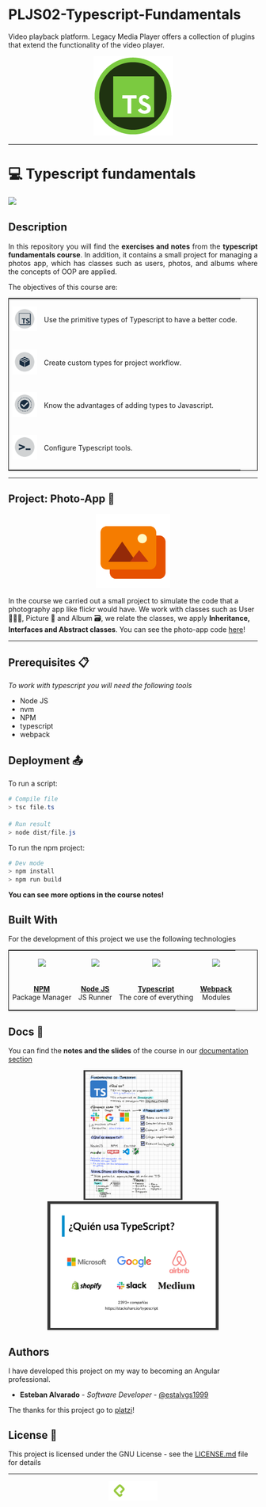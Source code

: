 # PLJS02-Typescript-Fundamentals

Video playback platform. Legacy Media Player offers a collection of plugins that extend the functionality of the video player.

<p align=center><img src="./picture-place-core/assets/badge-fundamentos-typescript.webp"></p>

***

# 💻 Typescript fundamentals

<p align="left">
  <img src = "https://img.shields.io/badge/License-MIT-yellow.svg">
</p>

## Description

<p align=justify>
  In this repository you will find the <b>exercises and notes</b> from the <b>typescript fundamentals course</b>. In addition, it contains a small project for managing a photos app, which has classes such as users, photos, and albums where the concepts of OOP are applied.
</p>

<p>The objectives of this course are:</p>
<table style="border:1px solid black;margin-left:auto;margin-right:auto;">
  <tr>
    <td>
      <p align=center><img src="./picture-place-core/assets/obj_1.webp" width="50"></p>
    </td>
    <td>
      <p>Use the primitive types of Typescript to have a better code.</p>
    </td>
  </tr>
  
  <tr>
    <td>
      <p align=center><img src="./picture-place-core/assets/obj_2.webp" width="50"></p>
    </td>
    <td>
      <p>Create custom types for project workflow.</p>
    </td>
  </tr>

  <tr>
    <td>
      <p align=center><img src="./picture-place-core/assets/obj_3.webp" width="50"></p>
    </td>
    <td>
      <p>Know the advantages of adding types to Javascript.</p>
    </td>
  </tr>

  <tr>
    <td>
      <p align=center><img src="./picture-place-core/assets/obj_4.webp" width="50"></p>
    </td>
    <td>
      <p>Configure Typescript tools.</p>
    </td>
  </tr>
  
</table>


***

## Project: Photo-App 📸

<p align=center>
  <img src="./picture-place-core/assets/logo.png" width="150">
</p>

In the course we carried out a small project to simulate the code that a photography app like flickr would have. We work with classes such as User 🧑🏽‍💻, Picture 🌇 and Album 🗃, we relate the classes, we apply **Inheritance, Interfaces and Abstract classes**.
You can see the photo-app code [here]("https://github.com/estalvgs1999/PLJS02-Typescript-Fundamentals/tree/master/picture-place-core/src/photo-app")!

***

## Prerequisites 📋

_To work with typescript you will need the following tools_

* Node JS
* nvm
* NPM
* typescript
* webpack

## Deployment 📤
To run a script:
```PowerShell
# Compile file
> tsc file.ts

# Run result
> node dist/file.js
```

To run the npm project:
```PowerShell
# Dev mode
> npm install
> npm run build
```

**You can see more options in the course notes!**

## Built With

For the development of this project we use the following technologies

<table style="border:1px solid black;margin-left:auto;margin-right:auto;">
  <tr>
    <td>
      <p align=center><img src="https://upload.wikimedia.org/wikipedia/commons/thumb/d/db/Npm-logo.svg/1200px-Npm-logo.svg.png" width="100"></p>
    </td>
    <td>
      <p align=center><img src="https://external-content.duckduckgo.com/iu/?u=https%3A%2F%2Ffirebearstudio.com%2Fblog%2Fwp-content%2Fuploads%2F2015%2F10%2FNode-e1443953851722.png&f=1&nofb=1" height="100"></p>
    </td>
    <td>
      <p align=center><img src="https://external-content.duckduckgo.com/iu/?u=http%3A%2F%2Fwww.darrenmothersele.com%2Fimages%2Fts-logo.png&f=1&nofb=1" width="100"></p>
    </td>
    <td>
      <p align=center><img src="https://external-content.duckduckgo.com/iu/?u=https%3A%2F%2Fraw.githubusercontent.com%2Fwebpack%2Fmedia%2Fmaster%2Flogo%2Ficon-square-small.png&f=1&nofb=1" height="100"></p>
    </td>
    
  </tr>
  
  <tr>
    <td>
      <p align=center><a href="https://www.angular.io"><b>NPM</b></a>
        </br>Package Manager</p>
    </td>
    <td>
      <p align=center><a href="https://dotnet.microsoft.com/apps/aspnet"><b>Node JS</b></a>
</br>JS Runner</p>
    </td>
    <td>
      <p align=center> <a href="https://www.microsoft.com/es-es/sql-server/sql-server-downloads"><b>Typescript</b></a>
        </br>The core of everything</p>
    </td>
    <td>
      <p align=center>
        <a href="https://developer.android.com/studio"><b>Webpack</b></a>
</br>Modules</p>
    </td>
    
  </tr>
</table>

## Docs 📖

You can find the <b>notes and the slides</b> of the course in our [documentation section](https://github.com/estalvgs1999/PLJS02-Typescript-Fundamentals/tree/master/picture-place-core/doc)

<p align=center>
  <img src="./picture-place-core/assets/notes.png" width="200">
  <img src="./picture-place-core/assets/slides.png" height="260">
</p>

## Authors

I have developed this project on my way to becoming an Angular professional.
* **Esteban Alvarado** - *Software Developer* - [@estalvgs1999](https://github.com/estalvgs1999)

The thanks for this project go to [platzi](https://platzi.com/clases/javascript-profesional/)!

## License 📄

This project is licensed under the GNU License - see the [LICENSE.md](https://github.com/estalvgs1999/PLJS02-Typescript-Fundamentals/blob/master/LICENSE) file for details

***
<p align="center">
<img src="./picture-place-core/assets/platzi_w.png" width="100"/>
</p>
